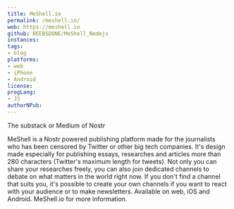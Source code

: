 ```yaml
---
title: MeShell.io
permalink: /meshell.io/
web: https://meshell.io
github: BEEBSDONE/MeShell_Nodejs
instances:
tags:
- blog
platforms:
- web
- iPhone
- Android
license: 
progLang:
- JS
authorNPub: 
---
```


The substack or Medium of Nostr

MeShell is a Nostr powered publishing platform made for the journalists who has been censored by Twitter or other big tech companies. It's design made especially for publishing essays, researches and articles more than 280 characters (Twitter's maximum length for tweets). Not only you can share your researches freely, you can also join dedicated channels to debate on what matters in the world right now. If you don't find a channel that suits you, it's possible to create your own channels if you want to react with your audience or to make newsletters. Available on web, iOS and Android. MeShell.io for more information.